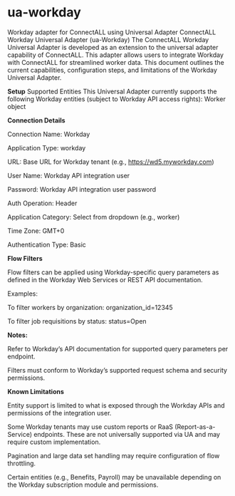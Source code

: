 # ua-workday
Workday adapter for ConnectALL using Universal Adapter
ConnectALL Workday Universal Adapter (ua-Workday)
The ConnectALL Workday Universal Adapter is developed as an extension to the universal adapter capability of ConnectALL. This adapter allows users to integrate Workday with ConnectALL for streamlined worker data.
This document outlines the current capabilities, configuration steps, and limitations of the Workday Universal Adapter.


**Setup**
Supported Entities
This Universal Adapter currently supports the following Workday entities (subject to Workday API access rights):
Worker object


**Connection Details**

Connection Name: Workday

Application Type: workday

URL: Base URL for Workday tenant (e.g., https://wd5.myworkday.com)

User Name: Workday API integration user

Password: Workday API integration user password

Auth Operation: Header

Application Category: Select from dropdown (e.g., worker)

Time Zone: GMT+0

Authentication Type: Basic

**Flow Filters**

Flow filters can be applied using Workday-specific query parameters as defined in the Workday Web Services or REST API documentation.

Examples:

To filter workers by organization: organization_id=12345

To filter job requisitions by status: status=Open

**Notes:**

Refer to Workday’s API documentation for supported query parameters per endpoint.

Filters must conform to Workday’s supported request schema and security permissions.

**Known Limitations**

Entity support is limited to what is exposed through the Workday APIs and permissions of the integration user.

Some Workday tenants may use custom reports or RaaS (Report-as-a-Service) endpoints. These are not universally supported via UA and may require custom implementation.

Pagination and large data set handling may require configuration of flow throttling.

Certain entities (e.g., Benefits, Payroll) may be unavailable depending on the Workday subscription module and permissions.

